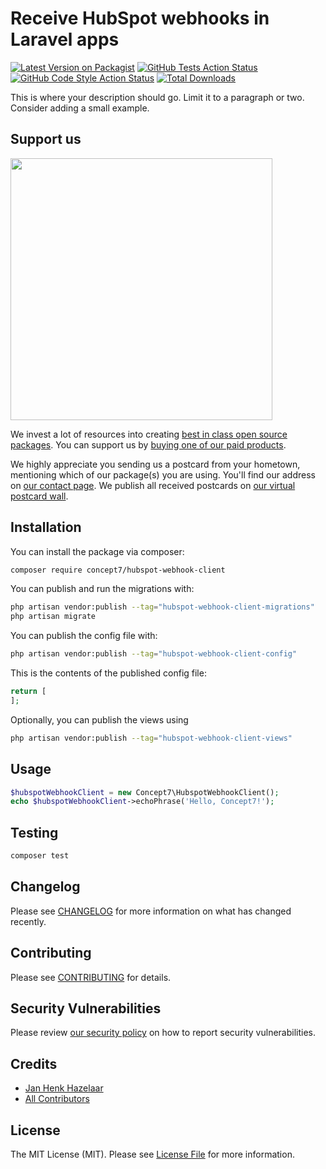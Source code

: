 # Receive HubSpot webhooks in Laravel apps

[![Latest Version on Packagist](https://img.shields.io/packagist/v/concept7/hubspot-webhook-client.svg?style=flat-square)](https://packagist.org/packages/concept7/hubspot-webhook-client)
[![GitHub Tests Action Status](https://img.shields.io/github/actions/workflow/status/concept7/hubspot-webhook-client/run-tests.yml?branch=main&label=tests&style=flat-square)](https://github.com/concept7/hubspot-webhook-client/actions?query=workflow%3Arun-tests+branch%3Amain)
[![GitHub Code Style Action Status](https://img.shields.io/github/actions/workflow/status/concept7/hubspot-webhook-client/fix-php-code-style-issues.yml?branch=main&label=code%20style&style=flat-square)](https://github.com/concept7/hubspot-webhook-client/actions?query=workflow%3A"Fix+PHP+code+style+issues"+branch%3Amain)
[![Total Downloads](https://img.shields.io/packagist/dt/concept7/hubspot-webhook-client.svg?style=flat-square)](https://packagist.org/packages/concept7/hubspot-webhook-client)

This is where your description should go. Limit it to a paragraph or two. Consider adding a small example.

## Support us

[<img src="https://github-ads.s3.eu-central-1.amazonaws.com/hubspot-webhook-client.jpg?t=1" width="419px" />](https://spatie.be/github-ad-click/hubspot-webhook-client)

We invest a lot of resources into creating [best in class open source packages](https://spatie.be/open-source). You can support us by [buying one of our paid products](https://spatie.be/open-source/support-us).

We highly appreciate you sending us a postcard from your hometown, mentioning which of our package(s) you are using. You'll find our address on [our contact page](https://spatie.be/about-us). We publish all received postcards on [our virtual postcard wall](https://spatie.be/open-source/postcards).

## Installation

You can install the package via composer:

```bash
composer require concept7/hubspot-webhook-client
```

You can publish and run the migrations with:

```bash
php artisan vendor:publish --tag="hubspot-webhook-client-migrations"
php artisan migrate
```

You can publish the config file with:

```bash
php artisan vendor:publish --tag="hubspot-webhook-client-config"
```

This is the contents of the published config file:

```php
return [
];
```

Optionally, you can publish the views using

```bash
php artisan vendor:publish --tag="hubspot-webhook-client-views"
```

## Usage

```php
$hubspotWebhookClient = new Concept7\HubspotWebhookClient();
echo $hubspotWebhookClient->echoPhrase('Hello, Concept7!');
```

## Testing

```bash
composer test
```

## Changelog

Please see [CHANGELOG](CHANGELOG.md) for more information on what has changed recently.

## Contributing

Please see [CONTRIBUTING](CONTRIBUTING.md) for details.

## Security Vulnerabilities

Please review [our security policy](../../security/policy) on how to report security vulnerabilities.

## Credits

- [Jan Henk Hazelaar](https://github.com/jhhazelaar)
- [All Contributors](../../contributors)

## License

The MIT License (MIT). Please see [License File](LICENSE.md) for more information.

